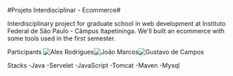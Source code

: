 #Projeto Interdisciplinar - Ecommerce#

Interdisciplinary project for graduate school in web development at Instituto Federal de São Paulo - Câmpus Itapetininga. We'll built an ecommerce with some tools used in the first semester.

>

Participants
![Alex Rodrigues](https://avatars1.githubusercontent.com/u/47673758?v=4)![João Marcos](https://avatars2.githubusercontent.com/u/61948011?v=4)![Gustavo de Campos](https://avatars0.githubusercontent.com/u/59372564?v=4)

>

Stacks
-Java
-Servelet
-JavaScript
-Tomcat
-Maven
-Mysql